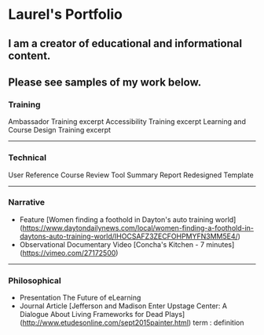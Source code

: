# Laurel's Portfolio
## I am a creator of educational and informational content.
## Please see samples of my work below.

### Training
Ambassador Training excerpt
Accessibility Training excerpt
Learning and Course Design Training excerpt

---
### Technical
User Reference
Course Review Tool Summary Report
Redesigned Template

---
### Narrative
- Feature
[Women finding a foothold in Dayton's auto training world] (https://www.daytondailynews.com/local/women-finding-a-foothold-in-daytons-auto-training-world/IHOCSAFZ3ZECFOHPMYFN3MM5E4/)
- Observational Documentary Video
[Concha's Kitchen - 7 minutes] (https://vimeo.com/27172500)

---
### Philosophical
- Presentation
The Future of eLearning
- Journal Article
[Jefferson and Madison Enter Upstage Center: A Dialogue About Living Frameworks for Dead Plays] (http://www.etudesonline.com/sept2015painter.html)
term
: definition
